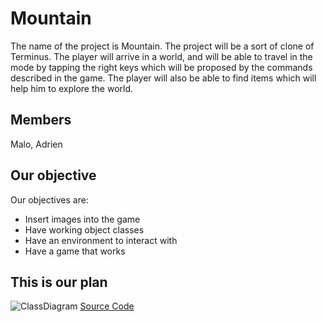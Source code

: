 # Mountain
The name of the project is Mountain. The project will be a sort of clone of Terminus. The player will arrive in a world, and will be able to travel in the mode by tapping the right keys which will be proposed by the commands described in the game. The player will also be able to find items which will help him to explore the world.
## Members
 Malo, Adrien
 
## Our objective 
Our objectives are:
- Insert images into the game
- Have working object classes
- Have an environment to interact with
- Have a game that works

## This is our plan
![ClassDiagram](https://github.com/Adrienqwerty/GroupeProjectNumberOne/blob/main/IMG/Screenshot%202024-02-21%20at%2012.35.00%20PM.png?raw=true)
[Source Code](https://github.com/Adrienqwerty/GroupeProjectNumberOne/blob/main/THP%20(1).zip)
